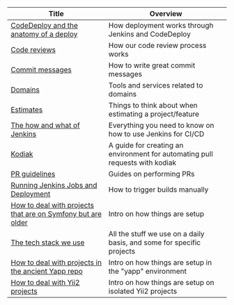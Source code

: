 <!-- prettier-ignore-start -->
<!-- start_toc -->
| Title | Overview |
|---|---|
| [CodeDeploy and the anatomy of a deploy](/playbooks/anatomy-of-a-deploy.md#readme) | How deployment works through Jenkins and CodeDeploy |
| [Code reviews](/playbooks/code-review.md#readme) | How our code review process works |
| [Commit messages](/playbooks/commit-messages.md#readme) | How to write great commit messages |
| [Domains](/playbooks/domains.md#readme) | Tools and services related to domains |
| [Estimates](/playbooks/estimates.md#readme) | Things to think about when estimating a project/feature |
| [The how and what of Jenkins](/playbooks/jenkins.md#readme) | Everything you need to know on how to use Jenkins for CI/CD |
| [Kodiak](/playbooks/kodiak.md#readme) | A guide for creating an environment for automating pull requests with kodiak |
| [PR guidelines](/playbooks/PR-guidelines.md) | Guides on performing PRs |
| [Running Jenkins Jobs and Deployment](/playbooks/running-jenkins-jobs.md#readme) | How to trigger builds manually |
| [How to deal with projects that are on Symfony but are older](/playbooks/symfony.md#readme) | Intro on how things are setup |
| [The tech stack we use](/playbooks/technology.md#readme) | All the stuff we use on a daily basis, and some for specific projects |
| [How to deal with projects in the ancient Yapp repo](/playbooks/yapp.md#readme) | Intro on how things are setup in the "yapp" environment |
| [How to deal with Yii2 projects](/playbooks/yii2.md#readme) | Intro on how things are setup on isolated Yii2 projects |
<!-- end_toc -->
<!-- prettier-ignore-end -->
